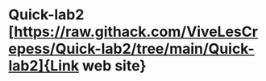 # Quick-lab2 [https://raw.githack.com/ViveLesCrepess/Quick-lab2/tree/main/Quick-lab2]{Link web site}
